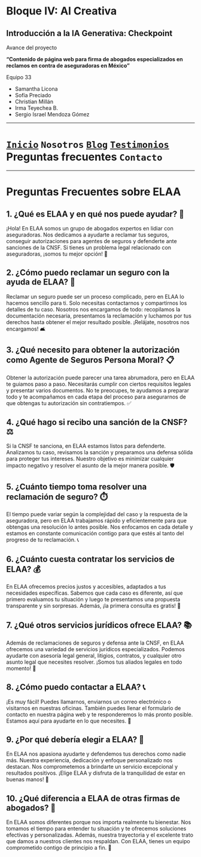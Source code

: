 # Bloque IV: AI Creativa 

## Introducción a la IA Generativa: Checkpoint 

Avance del proyecto

__“Contenido de página web para firma de abogados especializados en reclamos en contra de aseguradoras en México”__

Equipo 33

- Samantha Licona
- Sofía Preciado
- Christian Millán
- Irma Teyechea B.
- Sergio Israel Mendoza Gómez


---

# [`Inicio`](../README.md) `Nosotros` [`Blog`]() [`Testimonios`]() __Preguntas frecuentes__  `Contacto`

---

# Preguntas Frecuentes sobre ELAA

## 1. ¿Qué es ELAA y en qué nos puede ayudar? 🤔
¡Hola! En ELAA somos un grupo de abogados expertos en lidiar con aseguradoras. Nos dedicamos a ayudarte a reclamar tus seguros, conseguir autorizaciones para agentes de seguros y defenderte ante sanciones de la CNSF. Si tienes un problema legal relacionado con aseguradoras, ¡somos tu mejor opción! 💪

## 2. ¿Cómo puedo reclamar un seguro con la ayuda de ELAA? 📄
Reclamar un seguro puede ser un proceso complicado, pero en ELAA lo hacemos sencillo para ti. Solo necesitas contactarnos y compartirnos los detalles de tu caso. Nosotros nos encargamos de todo: recopilamos la documentación necesaria, presentamos la reclamación y luchamos por tus derechos hasta obtener el mejor resultado posible. ¡Relájate, nosotros nos encargamos! 🛋️

## 3. ¿Qué necesito para obtener la autorización como Agente de Seguros Persona Moral? 📋
Obtener la autorización puede parecer una tarea abrumadora, pero en ELAA te guiamos paso a paso. Necesitarás cumplir con ciertos requisitos legales y presentar varios documentos. No te preocupes, te ayudamos a preparar todo y te acompañamos en cada etapa del proceso para asegurarnos de que obtengas tu autorización sin contratiempos. ✅

## 4. ¿Qué hago si recibo una sanción de la CNSF? ⚖️
Si la CNSF te sanciona, en ELAA estamos listos para defenderte. Analizamos tu caso, revisamos la sanción y preparamos una defensa sólida para proteger tus intereses. Nuestro objetivo es minimizar cualquier impacto negativo y resolver el asunto de la mejor manera posible. 🛡️

## 5. ¿Cuánto tiempo toma resolver una reclamación de seguro? ⏱️
El tiempo puede variar según la complejidad del caso y la respuesta de la aseguradora, pero en ELAA trabajamos rápido y eficientemente para que obtengas una resolución lo antes posible. Nos enfocamos en cada detalle y estamos en constante comunicación contigo para que estés al tanto del progreso de tu reclamación. 📞

## 6. ¿Cuánto cuesta contratar los servicios de ELAA? 💰
En ELAA ofrecemos precios justos y accesibles, adaptados a tus necesidades específicas. Sabemos que cada caso es diferente, así que primero evaluamos tu situación y luego te presentamos una propuesta transparente y sin sorpresas. Además, ¡la primera consulta es gratis! 🎉

## 7. ¿Qué otros servicios jurídicos ofrece ELAA? 📚
Además de reclamaciones de seguros y defensa ante la CNSF, en ELAA ofrecemos una variedad de servicios jurídicos especializados. Podemos ayudarte con asesoría legal general, litigios, contratos, y cualquier otro asunto legal que necesites resolver. ¡Somos tus aliados legales en todo momento! 🤝

## 8. ¿Cómo puedo contactar a ELAA? 📞
¡Es muy fácil! Puedes llamarnos, enviarnos un correo electrónico o visitarnos en nuestras oficinas. También puedes llenar el formulario de contacto en nuestra página web y te responderemos lo más pronto posible. Estamos aquí para ayudarte en lo que necesites. 📧

## 9. ¿Por qué debería elegir a ELAA? 🌟
En ELAA nos apasiona ayudarte y defendemos tus derechos como nadie más. Nuestra experiencia, dedicación y enfoque personalizado nos destacan. Nos comprometemos a brindarte un servicio excepcional y resultados positivos. ¡Elige ELAA y disfruta de la tranquilidad de estar en buenas manos! 🙌

## 10. ¿Qué diferencia a ELAA de otras firmas de abogados? 🏅
En ELAA somos diferentes porque nos importa realmente tu bienestar. Nos tomamos el tiempo para entender tu situación y te ofrecemos soluciones efectivas y personalizadas. Además, nuestra trayectoria y el excelente trato que damos a nuestros clientes nos respaldan. Con ELAA, tienes un equipo comprometido contigo de principio a fin. 🚀
